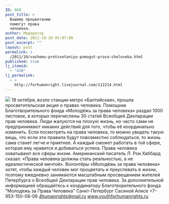 ```yaml
---
ID: 660
post_title: >
  Вашему процветанию
  помогут права
  человека.
author: Модератор
post_date: 2011-10-20 05:07:00
post_excerpt: ""
layout: post
permalink: >
  /2011/10/vashemu-protsvetaniyu-pomogut-prava-cheloveka.html
published: true
lj_itemid:
  - "438"
lj_permalink:
  - >
    http://forhumanright.livejournal.com/112214.html
---
```

<img src="http://cs5338.vk.com/u132145096/132409092/x_5b26039f.jpg" /> 18 октября, возле станции метро «Балтийская», прошла просветительская акция о правах человека. Помощник Благотворительного фонда «Молодёжь за права человека» раздал 1000 листовок, в которых перечислены 30 статей Всеобщей Декларации прав человека.
Люди жалуются на плохую жизнь, но часто сами не предпринимают никаких действий для того, чтобы её координально изменить. Если посмотреть на права человека, то можно увидеть такую вещь, что если эти правила будут повсеместно соблюдаться, то жизнь сама станет легче и приятнее. А каждый сможет работать в той сфере, которая ему нравится и добиваться успеха. Права человека охватывают все сферы жизни. 
Американский писатель Л. Рон Хаббард сказал: «Права человека должны стать реальностью, а не идеалистической мечтой». Волонтёры «Молодёжь за права человека» хотят, чтобы каждый человек мог процветать и преуспевать в жизни, поэтому ежедневно занимаются масштабным просвещением жителей Петербурга о Всеобщей Декларации прав человека. 
За дополнительной информацией обращайтесь к координатору
Благотворительного фонда
"Молодежь за Права Человека" Санкт-Петербург 
Сасиной Алисе 
+7-953-150-08-06 
4humanrights@mail.ru
www.youthforhumanrights.ru